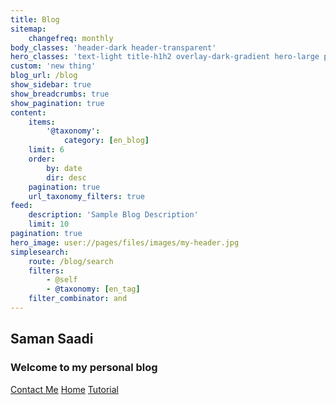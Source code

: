 ```yaml
---
title: Blog
sitemap:
    changefreq: monthly
body_classes: 'header-dark header-transparent'
hero_classes: 'text-light title-h1h2 overlay-dark-gradient hero-large parallax'
custom: 'new thing'
blog_url: /blog
show_sidebar: true
show_breadcrumbs: true
show_pagination: true
content:
    items:
        '@taxonomy':
            category: [en_blog]
    limit: 6
    order:
        by: date
        dir: desc
    pagination: true
    url_taxonomy_filters: true
feed:
    description: 'Sample Blog Description'
    limit: 10
pagination: true
hero_image: user://pages/files/images/my-header.jpg
simplesearch:
    route: /blog/search
    filters:
        - @self
        - @taxonomy: [en_tag]
    filter_combinator: and
---
```



## Saman Saadi

### Welcome to my personal blog

[Contact Me](https://www.linkedin.com/in/samansaadi?classes=btn,btn-primary,btn-lg)
[Home](/?classes=btn,btn-primary,btn-lg)
[Tutorial](/tutorial/notes?classes=btn,btn-primary,btn-lg)

